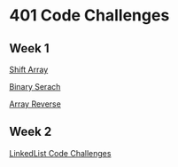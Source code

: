 # 401 Code Challenges

## Week 1
[Shift Array](otherReadmes/shiftArray.md)

[Binary Serach](otherReadmes/binarySearch.md)

[Array Reverse](otherReadmes/arrayReverse.md)

## Week 2
[LinkedList Code Challenges](otherReadmes/LinkedLists_Insertions.md)
